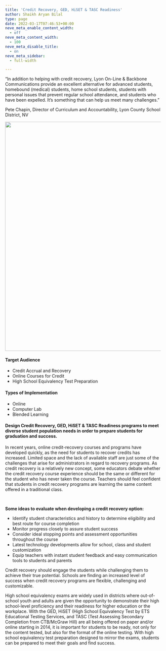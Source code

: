 ```yaml
---
title: 'Credit Recovery, GED, HiSET & TASC Readiness'
author: Shaikh Aryan Bilal
type: page
date: 2022-03-17T07:46:53+00:00
neve_meta_enable_content_width:
  - off
neve_meta_content_width:
  - 100
neve_meta_disable_title:
  - on
neve_meta_sidebar:
  - full-width

---
```

“In addition to helping with credit recovery, Lyon On-Line & Backbone Communications provide an excellent alternative for advanced students, homebound (medical) students, home school students, students with personal issues that prevent regular school attendance, and students who have been expelled. It’s something that can help us meet many challenges.”

Pete Chapin, Director of Curriculum and Accountability, Lyon County School District, NV

<img width="744" height="739" src="https://backbone.atnr.com.pk/wp-content/uploads/2022/03/Graduating-excited-male.png" alt="" loading="lazy" srcset="https://backbone.atnr.com.pk/wp-content/uploads/2022/03/Graduating-excited-male.png 744w, https://backbone.atnr.com.pk/wp-content/uploads/2022/03/Graduating-excited-male-300x298.png 300w, https://backbone.atnr.com.pk/wp-content/uploads/2022/03/Graduating-excited-male-150x150.png 150w" sizes="(max-width: 744px) 100vw, 744px" /> 

#### Target Audience

  * Credit Accrual and Recovery
  * Online Courses for Credit
  * High School Equivalency Test Preparation

#### Types of Implementation

  * Online
  * Computer Lab
  * Blended Learning

#### Design Credit Recovery, GED, HiSET & TASC Readiness programs to meet diverse student population needs in order to prepare students for graduation and success.

In recent years, online credit-recovery courses and programs have developed quickly, as the need for students to recover credits has increased. Limited space and the lack of available staff are just some of the challenges that arise for administrators in regard to recovery programs. As credit recovery is a relatively new concept, some educators debate whether the credit recovery course experience should be the same or different for the student who has never taken the course. Teachers should feel confident that students in credit recovery programs are learning the same content offered in a traditional class.

 

**Some ideas to evaluate when developing a credit recovery option:**

  * Identify student characteristics and history to determine eligibility and best route for course completion
  * Monitor progress closely to assure student success
  * Consider ideal stopping points and assessment opportunities throughout the course
  * Latest technology developments allow for school, class and student customization
  * Equip teachers with instant student feedback and easy communication tools to students and parents

Credit recovery should engage the students while challenging them to achieve their true potential. Schools are finding an increased level of success when credit recovery programs are flexible, challenging and customizable.

High school equivalency exams are widely used in districts where out-of-school youth and adults are given the opportunity to demonstrate their high school-level proficiency and their readiness for higher education or the workplace. With the GED, HiSET (High School Equivalency Test by ETS Educational Testing Services, and TASC (Test Assessing Secondary Completion from CTB/McGraw Hill) are all being offered on paper and/or online starting in 2014, it is important for students to be ready, not only for the content tested, but also for the format of the online testing. With high school equivalency test preparation designed to mirror the exams, students can be prepared to meet their goals and find success.